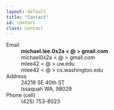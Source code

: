 ```yaml
---
layout: default
title: "Contact"
id: contact
class: contact
---
```


<dl>
    <dt>Email</dt>
    <dd>
        <strong>michael.lee.<span style="display:none;">[RANDOM ANTI-SPAM TEXT -- remove me]</span>0x2a &lt; @ &gt; gmail.com</strong>
        <br />
        michael0x2a<span style="display:none;">[RANDOM ANTI-SPAM TEXT -- remove me]</span> &lt; @ &gt; gmail.com
        <br />
        mlee42 &lt; @ &gt; uw.<span style="display:none;">[RANDOM ANTI-SPAM TEXT -- remove me ]</span>edu
        <br />
        mlee42 &lt; @ &gt; cs.washington.<span style="display:none;">[RANDOM ANTI-SPAM TEXT -- remove me ]</span>edu
    </dd>
    <dt>Address</dt>
    <dd>
        24218 SE 40th ST<br />
        Issaquah WA, 98029</dd>
    <dt>Phone (cell)</dt>
    <dd>
        (425) 753-8023
    </dd>
</dl>
